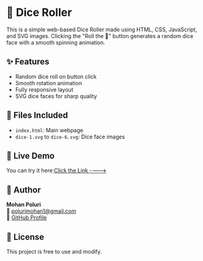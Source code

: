 # 🎲 Dice Roller

This is a simple web-based Dice Roller made using HTML, CSS, JavaScript, and SVG images. Clicking the "Roll the 🎲" button generates a random dice face with a smooth spinning animation.

## ✨ Features
- Random dice roll on button click
- Smooth rotation animation
- Fully responsive layout
- SVG dice faces for sharp quality

## 📁 Files Included
- `index.html`: Main webpage
- `dice-1.svg` to `dice-6.svg`: Dice face images

## 🚀 Live Demo
You can try it here:[Click the Link ---->](https://mohanpoluri.github.io/Dice-Roller/)

## 👤 Author
**Mohan Poluri**  
📧 polurimohan1@gmail.com  
📌 [GitHub Profile](https://github.com/Mohanpoluri)

## 📜 License
This project is free to use and modify.
